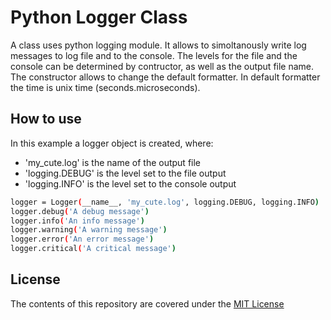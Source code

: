 # Python Logger Class
A class uses python logging module. 
It allows to simoltanously write log messages to log file and to the console.
The levels for the file and the console can be determined by contructor,
as well as the output file name. The constructor allows to change the default
formatter. In default formatter the time is unix time (seconds.microseconds).

## How to use

In this example a logger object is created, where:
* 'my_cute.log' is the name of the output file
* 'logging.DEBUG' is the level set to the file output
* 'logging.INFO' is the level set to the console output

```sh
logger = Logger(__name__, 'my_cute.log', logging.DEBUG, logging.INFO)
logger.debug('A debug message')
logger.info('An info message')
logger.warning('A warning message')
logger.error('An error message')
logger.critical('A critical message')
```

## License
The contents of this repository are covered under the [MIT License](./LICENSE.txt)